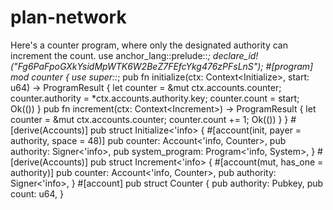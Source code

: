 # plan-network
Here's a counter program, where only the designated authority can increment the count.  use anchor_lang::prelude::*;  declare_id!("Fg6PaFpoGXkYsidMpWTK6W2BeZ7FEfcYkg476zPFsLnS");  #[program] mod counter {     use super::*;      pub fn initialize(ctx: Context&lt;Initialize>, start: u64) -> ProgramResult {         let counter = &amp;mut ctx.accounts.counter;         counter.authority = *ctx.accounts.authority.key;         counter.count = start;         Ok(())     }      pub fn increment(ctx: Context&lt;Increment>) -> ProgramResult {         let counter = &amp;mut ctx.accounts.counter;         counter.count += 1;         Ok(())     } }  #[derive(Accounts)] pub struct Initialize&lt;'info> {     #[account(init, payer = authority, space = 48)]     pub counter: Account&lt;'info, Counter>,     pub authority: Signer&lt;'info>,     pub system_program: Program&lt;'info, System>, }  #[derive(Accounts)] pub struct Increment&lt;'info> {     #[account(mut, has_one = authority)]     pub counter: Account&lt;'info, Counter>,     pub authority: Signer&lt;'info>, }  #[account] pub struct Counter {     pub authority: Pubkey,     pub count: u64, }

